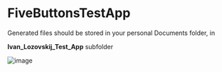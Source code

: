 # FiveButtonsTestApp

Generated files should be stored in your personal Documents folder, in 

**Ivan_Lozovskij_Test_App** subfolder

![image](https://user-images.githubusercontent.com/56762093/180620142-a7aad6bb-67fe-4839-991e-2d0efb89408a.png)

